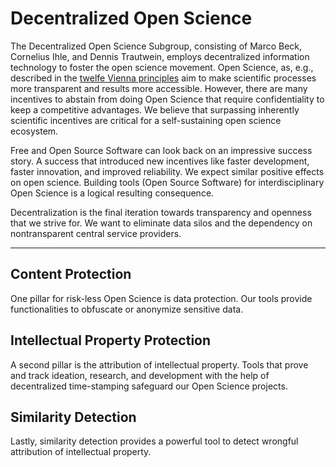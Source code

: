 # Decentralized Open Science

The Decentralized Open Science Subgroup, consisting of Marco Beck, Cornelius Ihle, and Dennis Trautwein, employs decentralized information technology to foster the open science movement.
Open Science, as, e.g., described in the [twelfe Vienna principles](https://viennaprinciples.org/) aim to make scientific processes more transparent and results more accessible.
However, there are many incentives to abstain from doing Open Science that require confidentiality to keep a competitive advantages.
We believe that surpassing inherently scientific incentives are critical for a self-sustaining open science ecosystem.

Free and Open Source Software can look back on an impressive success story.
A success that introduced new incentives like faster development, faster innovation, and improved reliability.
We expect similar positive effects on open science.
Building tools (Open Source Software) for interdisciplinary Open Science is a logical resulting consequence.

Decentralization is the final iteration towards transparency and openness that we strive for.
We want to eliminate data silos and the dependency on nontransparent central service providers.

---

## Content Protection
One pillar for risk-less Open Science is data protection. 
Our tools provide functionalities to obfuscate or anonymize sensitive data.

## Intellectual Property Protection
A second pillar is the attribution of intellectual property.
Tools that prove and track ideation, research, and development with the help of decentralized time-stamping safeguard our Open Science projects.

## Similarity Detection
Lastly, similarity detection provides a powerful tool to detect wrongful attribution of intellectual property.







